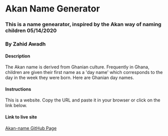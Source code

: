 # Akan Name Generator
### This is a name genearator, inspired by the Akan way of naming children 05/14/2020
### By Zahid Awadh
#### Description
The Akan name is derived from Ghanian culture. Frequently in Ghana, children are given their first name as a 'day name' which corresponds to the day in the week they were born. Here are Ghanian day names.
#### Instructions
This is a website. Copy the URL and paste it in your browser or click on the link below.
#### Link to live site
[Akan-name GitHub Page](https://davidntwakeup.github.io/IP-Week-2-Akan-name/)

